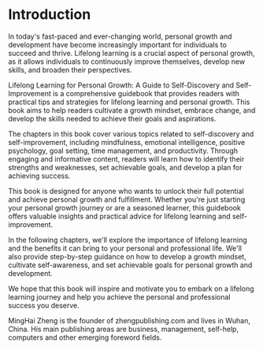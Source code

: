 # Introduction

In today's fast-paced and ever-changing world, personal growth and development have become increasingly important for individuals to succeed and thrive. Lifelong learning is a crucial aspect of personal growth, as it allows individuals to continuously improve themselves, develop new skills, and broaden their perspectives.

Lifelong Learning for Personal Growth: A Guide to Self-Discovery and Self-Improvement is a comprehensive guidebook that provides readers with practical tips and strategies for lifelong learning and personal growth. This book aims to help readers cultivate a growth mindset, embrace change, and develop the skills needed to achieve their goals and aspirations.

The chapters in this book cover various topics related to self-discovery and self-improvement, including mindfulness, emotional intelligence, positive psychology, goal setting, time management, and productivity. Through engaging and informative content, readers will learn how to identify their strengths and weaknesses, set achievable goals, and develop a plan for achieving success.

This book is designed for anyone who wants to unlock their full potential and achieve personal growth and fulfillment. Whether you're just starting your personal growth journey or are a seasoned learner, this guidebook offers valuable insights and practical advice for lifelong learning and self-improvement.

In the following chapters, we'll explore the importance of lifelong learning and the benefits it can bring to your personal and professional life. We'll also provide step-by-step guidance on how to develop a growth mindset, cultivate self-awareness, and set achievable goals for personal growth and development.

We hope that this book will inspire and motivate you to embark on a lifelong learning journey and help you achieve the personal and professional success you deserve.


MingHai Zheng is the founder of zhengpublishing.com and lives in Wuhan, China. His main publishing areas are business, management, self-help, computers and other emerging foreword fields.
